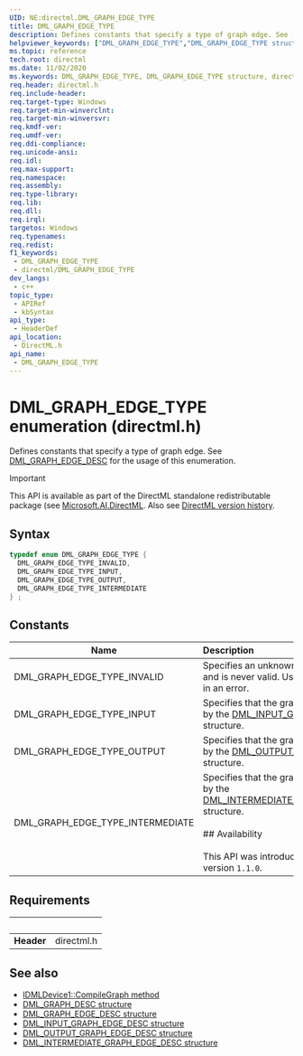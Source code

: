 ```yaml
---
UID: NE:directml.DML_GRAPH_EDGE_TYPE
title: DML_GRAPH_EDGE_TYPE
description: Defines constants that specify a type of graph edge. See [DML_GRAPH_EDGE_DESC](./ns-directml-dml_graph_edge_desc.md) for the usage of this enumeration.
helpviewer_keywords: ["DML_GRAPH_EDGE_TYPE","DML_GRAPH_EDGE_TYPE structure","direct3d12.dml_graph_edge_type","directml/DML_GRAPH_EDGE_TYPE"]
ms.topic: reference
tech.root: directml
ms.date: 11/02/2020
ms.keywords: DML_GRAPH_EDGE_TYPE, DML_GRAPH_EDGE_TYPE structure, direct3d12.dml_graph_edge_type, directml/DML_GRAPH_EDGE_TYPE
req.header: directml.h
req.include-header: 
req.target-type: Windows
req.target-min-winverclnt: 
req.target-min-winversvr: 
req.kmdf-ver: 
req.umdf-ver: 
req.ddi-compliance: 
req.unicode-ansi: 
req.idl: 
req.max-support: 
req.namespace: 
req.assembly: 
req.type-library: 
req.lib: 
req.dll: 
req.irql: 
targetos: Windows
req.typenames: 
req.redist: 
f1_keywords:
 - DML_GRAPH_EDGE_TYPE
 - directml/DML_GRAPH_EDGE_TYPE
dev_langs:
 - c++
topic_type:
 - APIRef
 - kbSyntax
api_type:
 - HeaderDef
api_location:
 - DirectML.h
api_name:
 - DML_GRAPH_EDGE_TYPE
---
```


# DML_GRAPH_EDGE_TYPE enumeration (directml.h)

Defines constants that specify a type of graph edge. See [DML_GRAPH_EDGE_DESC](./ns-directml-dml_graph_edge_desc.md) for the usage of this enumeration.

> [!IMPORTANT]
> This API is available as part of the DirectML standalone redistributable package (see [Microsoft.AI.DirectML](https://www.nuget.org/packages/Microsoft.AI.DirectML/). Also see [DirectML version history](../dml-version-history.md).

## Syntax
```cpp
typedef enum DML_GRAPH_EDGE_TYPE {
  DML_GRAPH_EDGE_TYPE_INVALID,
  DML_GRAPH_EDGE_TYPE_INPUT,
  DML_GRAPH_EDGE_TYPE_OUTPUT,
  DML_GRAPH_EDGE_TYPE_INTERMEDIATE
} ;
```

## Constants

| Name | Description |
| ---- |:---- |
| DML_GRAPH_EDGE_TYPE_INVALID | Specifies an unknown graph edge type, and is never valid. Using this value results in an error. |
| DML_GRAPH_EDGE_TYPE_INPUT | Specifies that the graph edge is described by the [DML_INPUT_GRAPH_EDGE_DESC](./ns-directml-dml_input_graph_edge_desc.md) structure. |
| DML_GRAPH_EDGE_TYPE_OUTPUT | Specifies that the graph edge is described by the [DML_OUTPUT_GRAPH_EDGE_DESC](./ns-directml-dml_output_graph_edge_desc.md) structure. |
| DML_GRAPH_EDGE_TYPE_INTERMEDIATE | Specifies that the graph edge is described by the [DML_INTERMEDIATE_GRAPH_EDGE_DESC](./ns-directml-dml_intermediate_graph_edge_desc.md) structure.<br><br>## Availability<br><br>This API was introduced in DirectML version `1.1.0`. |


## Requirements
| &nbsp; | &nbsp; |
| ---- |:---- |
| **Header** | directml.h |

## See also

* [IDMLDevice1::CompileGraph method](/windows/desktop/direct3d12/directml/nf-directml-idmldevice1-compilegraph)
* [DML_GRAPH_DESC structure](./ns-directml-dml_graph_desc.md)     
* [DML_GRAPH_EDGE_DESC structure](./ns-directml-dml_graph_edge_desc.md)
* [DML_INPUT_GRAPH_EDGE_DESC structure](./ns-directml-dml_input_graph_edge_desc.md)
* [DML_OUTPUT_GRAPH_EDGE_DESC structure](./ns-directml-dml_output_graph_edge_desc.md)
* [DML_INTERMEDIATE_GRAPH_EDGE_DESC structure](./ns-directml-dml_intermediate_graph_edge_desc.md)